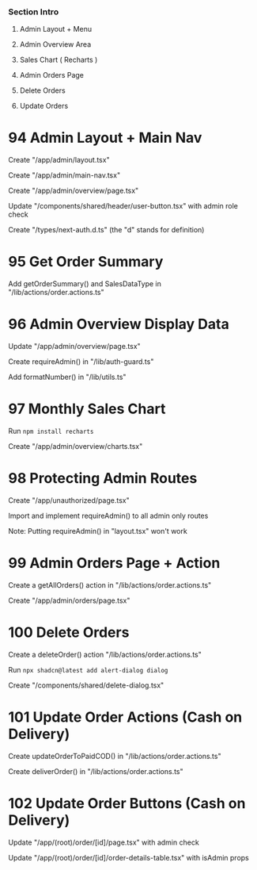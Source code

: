 ### Section Intro

1. Admin Layout + Menu

2. Admin Overview Area

3. Sales Chart ( Recharts )

4. Admin Orders Page

5. Delete Orders

6. Update Orders


# 94 Admin Layout + Main Nav

Create "/app/admin/layout.tsx"

Create "/app/admin/main-nav.tsx"

Create "/app/admin/overview/page.tsx"

Update "/components/shared/header/user-button.tsx" with admin role check

Create "/types/next-auth.d.ts" (the "d" stands for definition)


# 95 Get Order Summary

Add getOrderSummary() and SalesDataType in "/lib/actions/order.actions.ts"


# 96 Admin Overview Display Data

Update "/app/admin/overview/page.tsx"

Create requireAdmin() in "/lib/auth-guard.ts"

Add formatNumber() in "/lib/utils.ts"


# 97 Monthly Sales Chart

Run ```npm install recharts```

Create "/app/admin/overview/charts.tsx"


# 98 Protecting Admin Routes

Create "/app/unauthorized/page.tsx"

Import and implement requireAdmin() to all admin only routes

Note: Putting requireAdmin() in "layout.tsx" won't work


# 99 Admin Orders Page + Action

Create a getAllOrders() action in "/lib/actions/order.actions.ts"

Create "/app/admin/orders/page.tsx"


# 100 Delete Orders

Create a deleteOrder() action "/lib/actions/order.actions.ts"

Run ```npx shadcn@latest add alert-dialog dialog```

Create "/components/shared/delete-dialog.tsx"


# 101 Update Order Actions (Cash on Delivery)

Create updateOrderToPaidCOD() in "/lib/actions/order.actions.ts"

Create deliverOrder() in "/lib/actions/order.actions.ts"


# 102 Update Order Buttons (Cash on Delivery)

Update "/app/(root)/order/[id]/page.tsx" with admin check

Update "/app/(root)/order/[id]/order-details-table.tsx" with isAdmin props
